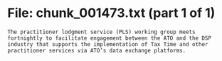 ﻿# File: chunk_001473.txt (part 1 of 1)
```
The practitioner lodgment service (PLS) working group meets fortnightly to facilitate engagement between the ATO and the DSP industry that supports the implementation of Tax Time and other practitioner services via ATO’s data exchange platforms.
```

